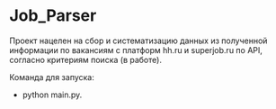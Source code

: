 # Job_Parser
Проект нацелен на сбор и систематизацию данных из полученной информации по вакансиям с платформ hh.ru и superjob.ru по API, согласно критериям поиска (в работе).

Команда для запуска:
- python main.py.
